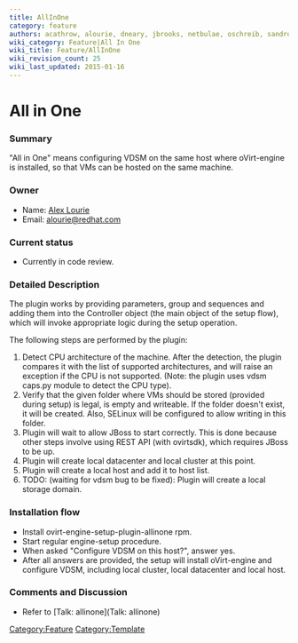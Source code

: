```yaml
---
title: AllInOne
category: feature
authors: acathrow, alourie, dneary, jbrooks, netbulae, oschreib, sandrobonazzola
wiki_category: Feature|All In One
wiki_title: Feature/AllInOne
wiki_revision_count: 25
wiki_last_updated: 2015-01-16
---
```


# All in One

### Summary

"All in One" means configuring VDSM on the same host where oVirt-engine is installed, so that VMs can be hosted on the same machine.

### Owner

*   Name: [ Alex Lourie ](User:Alourie)
*   Email: alourie@redhat.com

### Current status

*   Currently in code review.

### Detailed Description

The plugin works by providing parameters, group and sequences and adding them into the Controller object (the main object of the setup flow), which will invoke appropriate logic during the setup operation.

The following steps are performed by the plugin:

1.  Detect CPU architecture of the machine. After the detection, the plugin compares it with the list of supported architectures, and will raise an exception if the CPU is not supported. (Note: the plugin uses vdsm caps.py module to detect the CPU type).
2.  Verify that the given folder where VMs should be stored (provided during setup) is legal, is empty and writeable. If the folder doesn't exist, it will be created. Also, SELinux will be configured to allow writing in this folder.
3.  Plugin will wait to allow JBoss to start correctly. This is done because other steps involve using REST API (with ovirtsdk), which requires JBoss to be up.
4.  Plugin will create local datacenter and local cluster at this point.
5.  Plugin will create a local host and add it to host list.
6.  TODO: (waiting for vdsm bug to be fixed): Plugin will create a local storage domain.

### Installation flow

*   Install ovirt-engine-setup-plugin-allinone rpm.
*   Start regular engine-setup procedure.
*   When asked "Configure VDSM on this host?", answer yes.
*   After all answers are provided, the setup will install oVirt-engine and configure VDSM, including local cluster, local datacenter and local host.

### Comments and Discussion

*   Refer to [Talk: allinone](Talk: allinone)

<Category:Feature> <Category:Template>
